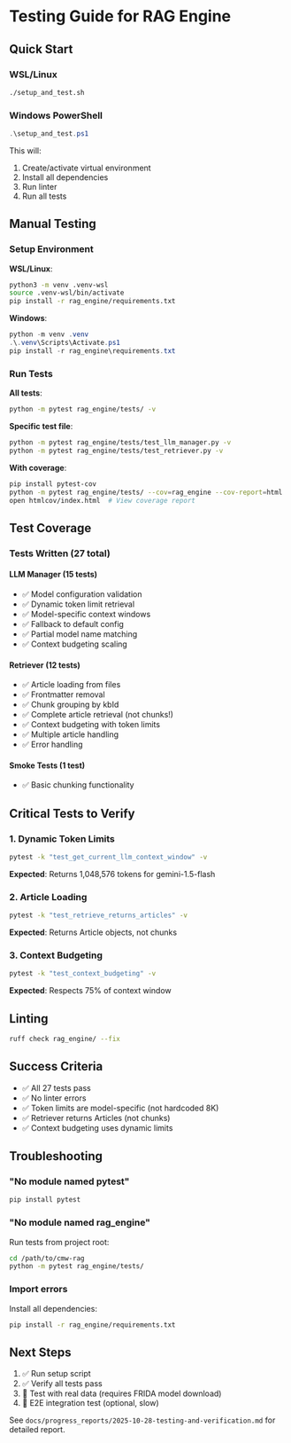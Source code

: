 # Testing Guide for RAG Engine

## Quick Start

### WSL/Linux
```bash
./setup_and_test.sh
```

### Windows PowerShell
```powershell
.\setup_and_test.ps1
```

This will:
1. Create/activate virtual environment
2. Install all dependencies
3. Run linter
4. Run all tests

## Manual Testing

### Setup Environment

**WSL/Linux**:
```bash
python3 -m venv .venv-wsl
source .venv-wsl/bin/activate
pip install -r rag_engine/requirements.txt
```

**Windows**:
```powershell
python -m venv .venv
.\.venv\Scripts\Activate.ps1
pip install -r rag_engine\requirements.txt
```

### Run Tests

**All tests**:
```bash
python -m pytest rag_engine/tests/ -v
```

**Specific test file**:
```bash
python -m pytest rag_engine/tests/test_llm_manager.py -v
python -m pytest rag_engine/tests/test_retriever.py -v
```

**With coverage**:
```bash
pip install pytest-cov
python -m pytest rag_engine/tests/ --cov=rag_engine --cov-report=html
open htmlcov/index.html  # View coverage report
```

## Test Coverage

### Tests Written (27 total)

#### LLM Manager (15 tests)
- ✅ Model configuration validation
- ✅ Dynamic token limit retrieval
- ✅ Model-specific context windows
- ✅ Fallback to default config
- ✅ Partial model name matching
- ✅ Context budgeting scaling

#### Retriever (12 tests)
- ✅ Article loading from files
- ✅ Frontmatter removal
- ✅ Chunk grouping by kbId
- ✅ Complete article retrieval (not chunks!)
- ✅ Context budgeting with token limits
- ✅ Multiple article handling
- ✅ Error handling

#### Smoke Tests (1 test)
- ✅ Basic chunking functionality

## Critical Tests to Verify

### 1. Dynamic Token Limits
```bash
pytest -k "test_get_current_llm_context_window" -v
```
**Expected**: Returns 1,048,576 tokens for gemini-1.5-flash

### 2. Article Loading
```bash
pytest -k "test_retrieve_returns_articles" -v
```
**Expected**: Returns Article objects, not chunks

### 3. Context Budgeting
```bash
pytest -k "test_context_budgeting" -v
```
**Expected**: Respects 75% of context window

## Linting

```bash
ruff check rag_engine/ --fix
```

## Success Criteria

- ✅ All 27 tests pass
- ✅ No linter errors
- ✅ Token limits are model-specific (not hardcoded 8K)
- ✅ Retriever returns Articles (not chunks)
- ✅ Context budgeting uses dynamic limits

## Troubleshooting

### "No module named pytest"
```bash
pip install pytest
```

### "No module named rag_engine"
Run tests from project root:
```bash
cd /path/to/cmw-rag
python -m pytest rag_engine/tests/
```

### Import errors
Install all dependencies:
```bash
pip install -r rag_engine/requirements.txt
```

## Next Steps

1. ✅ Run setup script
2. ✅ Verify all tests pass
3. 🔲 Test with real data (requires FRIDA model download)
4. 🔲 E2E integration test (optional, slow)

See `docs/progress_reports/2025-10-28-testing-and-verification.md` for detailed report.

